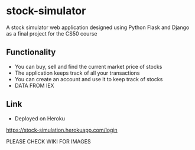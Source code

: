 # stock-simulator

A stock simulator web application designed using Python Flask and Django as a final project for the CS50 course

## Functionality

- You can buy, sell and find the current market price of stocks 
- The application keeps track of all your transactions 
- You can create an account and use it to keep track of stocks
- DATA FROM IEX

## Link

- Deployed on Heroku

https://stock-simulation.herokuapp.com/login

PLEASE CHECK WIKI FOR IMAGES


